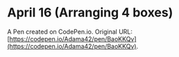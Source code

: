 # April 16 (Arranging 4 boxes)

A Pen created on CodePen.io. Original URL: [https://codepen.io/Adama42/pen/BaoKKQv](https://codepen.io/Adama42/pen/BaoKKQv).


